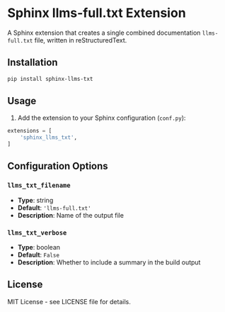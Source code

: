 # Sphinx llms-full.txt Extension

A Sphinx extension that creates a single combined documentation `llms-full.txt` file, written in reStructuredText.

## Installation

```bash
pip install sphinx-llms-txt
```

## Usage

1. Add the extension to your Sphinx configuration (`conf.py`):

```python
extensions = [
    'sphinx_llms_txt',
]
```

## Configuration Options

### `llms_txt_filename`

- **Type**: string
- **Default**: `'llms-full.txt'`
- **Description**: Name of the output file

### `llms_txt_verbose`

- **Type**: boolean  
- **Default**: `False`
- **Description**: Whether to include a summary in the build output

## License

MIT License - see LICENSE file for details.
